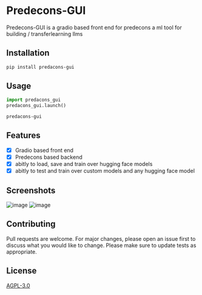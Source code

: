 # Predecons-GUI
Predecons-GUI is a gradio based front end for predecons a ml tool for building / transferlearning llms
## Installation
```bash
pip install predacons-gui
```
## Usage
```python
import predacons_gui
predacons_gui.launch()
```

```bash
predacons-gui
```
## Features
- [x] Gradio based front end
- [x] Predecons based backend
- [x] abitly to load, save and train over hugging face models
- [x] abitly to test and train over custom models and any hugging face model

## Screenshots
![image](https://github.com/shouryashashank/predacons-gui/assets/25346465/7010c8c6-e557-4cf8-8985-edfc06c23832)
![image](https://github.com/shouryashashank/predacons-gui/assets/25346465/60354ec7-09bb-4179-b4e9-e478d6a630b8)

## Contributing
Pull requests are welcome. For major changes, please open an issue first to discuss what you would like to change.
Please make sure to update tests as appropriate.
## License
[AGPL-3.0](https://www.gnu.org/licenses/agpl-3.0.en.html)
